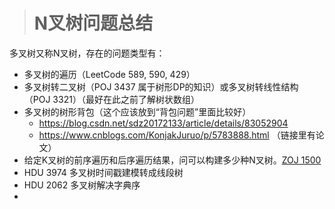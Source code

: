 > # N叉树问题总结

多叉树又称N叉树，存在的问题类型有：

* 多叉树的遍历（LeetCode 589, 590, 429）
* 多叉树转二叉树（POJ 3437 属于树形DP的知识）或多叉树转线性结构（POJ 3321）（最好在此之前了解树状数组）
* 多叉树的树形背包（这个应该放到“背包问题”里面比较好）
  * <https://blog.csdn.net/sdz20172133/article/details/83052904>
  * <https://www.cnblogs.com/KonjakJuruo/p/5783888.html> （链接里有论文）
* 给定K叉树的前序遍历和后序遍历结果，问可以构建多少种N叉树。[ZOJ 1500](https://zoj.pintia.cn/problem-sets/91827364500/problems/91827364999)
* HDU 3974 多叉树时间戳建模转成线段树
* HDU 2062 多叉树解决字典序
* ​